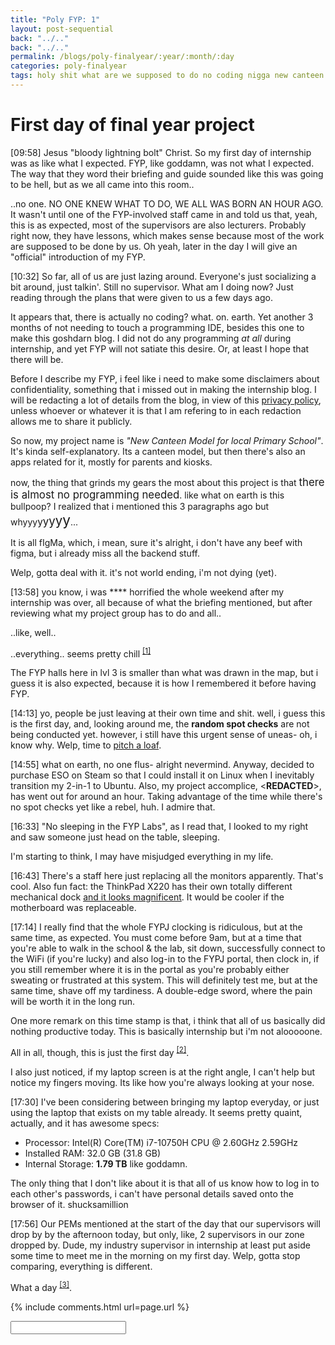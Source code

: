 ```yaml
---
title: "Poly FYP: 1"
layout: post-sequential
back: "../.."
back: "../.."
permalink: /blogs/poly-finalyear/:year/:month/:day
categories: poly-finalyear
tags: holy shit what are we supposed to do no coding nigga new canteen model for local primary school
---
```

# First day of final year project

<span class="timestamp">[09:58]</span> Jesus "bloody lightning bolt" Christ. So my first day of internship was as like what I expected. FYP, like goddamn, was not what I expected. The way that they word their briefing and guide sounded like this was going to be hell, but as we all came into this room..

..no one. NO ONE KNEW WHAT TO DO, WE ALL WAS BORN AN HOUR AGO. It wasn't until one of the FYP-involved staff came in and told us that, yeah, this is as expected, most of the supervisors are also lecturers. Probably right now, they have lessons, which makes sense because most of the work are supposed to be done by us. Oh yeah, later in the day I will give an "official" introduction of my FYP.

<span class="timestamp">[10:32]</span> So far, all of us are just lazing around. Everyone's just socializing a bit around, just talkin'. Still no supervisor. What am I doing now? Just reading through the plans that were given to us a few days ago.

It appears that, there is actually no coding? what. on. earth. Yet another 3 months of not needing to touch a programming IDE, besides this one to make this goshdarn blog. I did not do any programming _at all_ during internship, and yet FYP will not satiate this desire. Or, at least I hope that there will be. 

Before I describe my FYP, i feel like i need to make some disclaimers about confidentiality, something that i missed out in making the internship blog. I will be redacting a lot of details from the blog, in view of this [privacy policy](/privacy), unless whoever or whatever it is that I am refering to in each redaction allows me to share it publicly.

So now, my project name is _"New Canteen Model for local Primary School"_. It's kinda self-explanatory. Its a canteen model, but then there's also an apps related for it, mostly for parents and kiosks.

now, the thing that grinds my gears the most about this project is that <span style="font-size:120%;">there is almost no programming needed</span>. like what on earth is this bullpoop? I realized that i mentioned this 3 paragraphs ago but whyyy<span style="font-size:110%;">y<span style="font-size:110%;">y<span style="font-size:110%;">y<span style="font-size:110%;">y<span style="font-size:110%;">y</span></span></span></span></span>...

It is all fIgMa, which, i mean, sure it's alright, i don't have any beef with figma, but i already miss all the backend stuff.

Welp, gotta deal with it. it's not world ending, i'm not dying (yet).

<span class="timestamp">[13:58]</span> you know, i was <span class='disable-selection' ondblclick="this.innerHTML='fucking'">&#42;&#42;&#42;&#42;</span> horrified the whole weekend after my internship was over, all because of what the briefing mentioned, but after reviewing what my project group has to do and all..

..like, well..

..everything.. seems pretty chill <sup><a href="#1">[1]</a></sup>

The FYP halls here in lvl 3 is smaller than what was drawn in the map, but i guess it is also expected, because it is how I remembered it before having FYP. 

<span class="timestamp">[14:13]</span> yo, people be just leaving at their own time and shit. well, i guess this is the first day, and, looking around me, the **random spot checks** are not being conducted yet. however, i still have this urgent sense of uneas- oh, i know why. Welp, time to <a href="https://www.google.com/search?q=pitch+a+loaf+meaning" target="_blank">pitch a loaf</a>.

<span class="timestamp">[14:55]</span> what on earth, no one flus- alright nevermind. Anyway, decided to purchase ESO on Steam so that I could install it on Linux when I inevitably transition my 2-in-1 to Ubuntu. Also, my project accomplice, <span class='disable-selection' ondblclick="this.innerHTML='Ellyiana'">&lt;<b>REDACTED</b>&gt;</span>, has went out for around an hour. Taking advantage of the time while there's no spot checks yet like a rebel, huh. I admire that.

<span class="timestamp">[16:33]</span> "No sleeping in the FYP Labs", as I read that, I looked to my right and saw someone just head on the table, sleeping. 

I'm starting to think, I may have misjudged everything in my life. 

<span class="timestamp">[16:43]</span> There's a staff here just replacing all the monitors apparently. That's cool. Also fun fact: the ThinkPad X220 has their own totally different mechanical dock <a href="/static/images/X220-dock-gsearch.jpg" target="_blank">and it looks magnificent</a>. It would be cooler if the motherboard was replaceable.

<span class="timestamp">[17:14]</span> I really find that the whole FYPJ clocking is ridiculous, but at the same time, as expected. You must come before 9am, but at a time that you're able to walk in the school & the lab, sit down, successfully connect to the WiFi (if you're lucky) and also log-in to the FYPJ portal, then clock in, if you still remember where it is in the portal as you're probably either sweating or frustrated at this system. This will definitely test me, but at the same time, shave off my tardiness. A double-edge sword, where the pain will be worth it in the long run. 

One more remark on this time stamp is that, i think that all of us basically did nothing productive today. This is basically internship but i'm not alooooone.

All in all, though, this is just the first day <sup><a href="#2">[2]</a></sup>.

I also just noticed, if my laptop screen is at the right angle, I can't help but notice my fingers moving. Its like how you're always looking at your nose.

<span class="timestamp">[17:30]</span> I've been considering between bringing my laptop everyday, or just using the laptop that exists on my table already. It seems pretty quaint, actually, and it has awesome specs:
* Processor: Intel(R) Core(TM) i7-10750H CPU @ 2.60GHz 2.59GHz
* Installed RAM: 32.0 GB (31.8 GB)
* Internal Storage: **1.79 TB** like goddamn. 

The only thing that I don't like about it is that all of us know how to log in to each other's passwords, i can't have personal details saved onto the browser of it. shucksamillion

<span class="timestamp">[17:56]</span> Our PEMs mentioned at the start of the day that our supervisors will drop by by the afternoon today, but only, like, 2 supervisors in our zone dropped by. Dude, my industry supervisor in internship at least put aside some time to meet me in the morning on my first day. Welp, gotta stop comparing, everything is different.

What a day <sup><a href="#3">[3]</a></sup>.

<!--

<span class='disable-selection' ondblclick="this.innerHTML=''">&lt;<b>REDACTED</b>&gt;</span>
<span class='disable-selection' ondblclick="this.innerHTML=''">&#42;&#42;&#42;&#42;</span>

-->
{% include comments.html url=page.url %}

<input id="password-input" type="password" class="text-secret" onkeyup="unlock()" autocomplete="off">

<span class="disable-selection" id="truth" style="display:none;"><sup id="1">[1]</sup> what hwat waht thwa tawh htwa what on earth. <span class='disable-selection' ondblclick="this.innerHTML='Cass'">&lt;<b>REDACTED</b>&gt;</span>, you are absolutely right, where on earth did my paranoia came from??????? this is basically internship, where it was actually chill, but this time i don't feel like i have absolute isolation like in the office.<br><br><sup id="2">[2]</sup> bruh. My heart was at an absolute low during the weekends for nothing. NOTHING! FYP is as how all the.. 2 people that I asked describes it (small sample size, i know). <br><br><sup id="3">[3]</sup> what on earth is today.</span>
